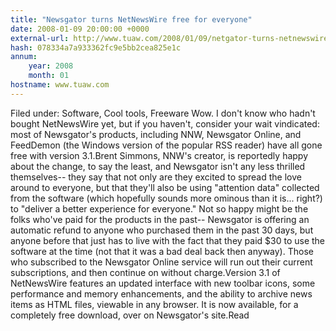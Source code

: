 ```yaml
---
title: "Newsgator turns NetNewsWire free for everyone"
date: 2008-01-09 20:00:00 +0000
external-url: http://www.tuaw.com/2008/01/09/netgator-turns-netnewswire-free-for-everyone/
hash: 078334a7a933362fc9e5bb2cea825e1c
annum:
    year: 2008
    month: 01
hostname: www.tuaw.com
---
```


Filed under: Software, Cool tools, Freeware
Wow. I don't know who hadn't bought NetNewsWire yet, but if you haven't, consider your wait vindicated: most of Newsgator's products, including NNW, Newsgator Online, and FeedDemon (the Windows version of the popular RSS reader) have all gone free with version 3.1.Brent Simmons, NNW's creator, is reportedly happy about the change, to say the least, and Newsgator isn't any less thrilled themselves-- they say that not only are they excited to spread the love around to everyone, but that they'll also be using "attention data" collected from the software (which hopefully sounds more ominous than it is... right?) to "deliver a better experience for everyone." Not so happy might be the folks who've paid for the products in the past-- Newsgator is offering an automatic refund to anyone who purchased them in the past 30 days, but anyone before that just has to live with the fact that they paid $30 to use the software at the time (not that it was a bad deal back then anyway). Those who subscribed to the Newsgator Online service will run out their current subscriptions, and then continue on without charge.Version 3.1 of NetNewsWire features an updated interface with new toolbar icons, some performance and memory enhancements, and the ability to archive news items as HTML files, viewable in any browser. It is now available, for a completely free download, over on Newsgator's site.Read
